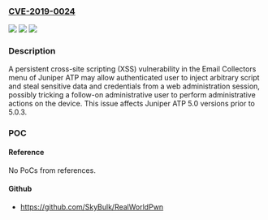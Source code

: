 ### [CVE-2019-0024](https://cve.mitre.org/cgi-bin/cvename.cgi?name=CVE-2019-0024)
![](https://img.shields.io/static/v1?label=Product&message=Juniper%20ATP&color=blue)
![](https://img.shields.io/static/v1?label=Version&message=5.05.0.3%20&color=brighgreen)
![](https://img.shields.io/static/v1?label=Vulnerability&message=XSS&color=brighgreen)

### Description

A persistent cross-site scripting (XSS) vulnerability in the Email Collectors menu of Juniper ATP may allow authenticated user to inject arbitrary script and steal sensitive data and credentials from a web administration session, possibly tricking a follow-on administrative user to perform administrative actions on the device. This issue affects Juniper ATP 5.0 versions prior to 5.0.3.

### POC

#### Reference
No PoCs from references.

#### Github
- https://github.com/SkyBulk/RealWorldPwn

